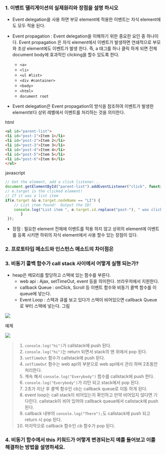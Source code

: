 ### 1. 이벤트 델리게이션의 실제원리와 장점을 설명 하시오
- Event delegation을 사용 하면 부모 element에 적용한 이벤트는 자식 element에도 모두 적용 된다. 
- Event propagation : Event delegation을 이해하기 위한 중요한 요인 중 하나이다. Event propagation 은 자식 element에서 이벤트가 발생하면 연쇄적으로 부모와 조상 element에도 이벤트가 발생 한다. 즉, a 태그를 하나 클릭 하게 되면 전체 document body에 효과적인 clicking을 할수 있도록 한다. 
    - `<a>`
    - `<li>`
    - `<ul #list>`
    - `<div #container>`
    - `<body>`
    - `<html>`
    - `document root`

- Event delegation은 Event propagation의 방식을 참조하여 이벤트가 발생한 element보다 상위 레벨에서 이벤트를 처리하는 것을 의미한다.

html
~~~html
<ul id="parent-list">
<li id="post-1">Item 1</li>
<li id="post-2">Item 2</li>
<li id="post-3">Item 3</li>
<li id="post-4">Item 4</li>
<li id="post-5">Item 5</li>
<li id="post-6">Item 6</li>
</ul>
~~~

javascript
~~~javascript
// Get the element, add a click listener...
document.getElementById("parent-list").addEventListener("click", function(e) {
// e.target is the clicked element!
// If it was a list item
if(e.target && e.target.nodeName == "LI") {
    // List item found!  Output the ID!
    console.log("List item ", e.target.id.replace("post-"), " was clicked!");
       }
 });
~~~

- 장점 : 필요한 element 전체에 이벤트를 적용 하지 않고 상위의 element에 이벤트를 등록 시키면 하위의 자식 element에서 사용 할수 있는 장점이 있다.

### 2. 프로토타입 메소드와 인스턴스 메소드의 차이점은

### 3. 비동기 콜백 함수가 call stack 사이에서 어떻게 실행 되는가?

- heap은 메모리를 할당하고 스택에 있는 함수를 부른다.
  - web api : Ajax, setTimeOut, event 등을 의미한다. 브라우저에서 지원한다.
  - callback Queue : onClick, Scroll 등 이벤트 함수와 비동기 콜백 함수를 이 queue에 넣는다.
  - Event Loop : 스택과 큐를 보고 있다가 스택이 비어있으면 callback Queue로 부터 스택에 넣는다.
    그림

<img src="http://prashantb.me/content/images/2017/01/js_runtime.png" />

예제

<img src="http://cek.io/images/event-loop/loupe.gif" />

> 1. `console.log("hi")`가 callstack에 push 된다.
> 2. `console.log("hi")`는 return 되면서 stack의 맨 위에서 pop 된다.
> 3. `setTimeOut` 함수가 callstack에 push 된다.
> 4. `setTimeOut` 함수는 web api의 부분으로  web api에서 관리 하며 2초동안 처리한다.
> 5. 계속 해서 `console.log("Everybody")` 함수를 callstack에 push 한다.
> 6. `console.log("Everybody")`가 리턴 되고 stack에서 pop 된다.
> 7. 2초가 지난 후 콜백 함수인 cb는 callback queue로 이동 하게 된다.
> 8. event loop는 call stack이 비어있는지 확인하고 만약 비어있지 않다면 기다린다. callstack이 비어 있어야 callback queue에서 callstack에 push 된다.
> 9. callback 내부의 `console.log("There");`도 callstack에 push 되고 return 시 pop 된다.
> 10. 마지막으로 callback 함수인 cb 함수가 pop 된다.

### 4. 비동기 함수에서 this 키워드가 어떻게 변경되는지 예를 들어보고 이를 해결하는 방법을 설명하세요.


